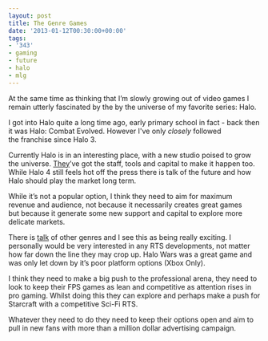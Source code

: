 ```yaml
---
layout: post
title: The Genre Games
date: '2013-01-12T00:30:00+00:00'
tags:
- '343'
- gaming
- future
- halo
- mlg
---
```

At the same time as thinking that I’m slowly growing out of video games I remain utterly fascinated by the by the universe of my favorite series: Halo.

I got into Halo quite a long time ago, early primary school in fact - back then it was Halo: Combat Evolved. However I've only _closely_ followed the franchise since Halo 3.

Currently Halo is in an interesting place, with a new studio poised to grow the universe. [They](http://www.343industries.org/news)’ve got the staff, tools and capital to make it happen too. While Halo 4 still feels hot off the press there is talk of the future and how Halo should play the market long term.

While it’s not a popular option, I think they need to aim for maximum revenue and audience, not because it necessarily creates great games but because it generate some new support and capital to explore more delicate markets.

There is [talk](http://www.youtube.com/watch?v=N2E9E3en-FU&feature=youtu.be) of other genres and I see this as being really exciting. I personally would be very interested in any RTS developments, not matter how far down the line they may crop up. Halo Wars was a great game and was only let down by it’s poor platform options (Xbox Only).

I think they need to make a big push to the professional arena, they need to look to keep their FPS games as lean and competitive as attention rises in pro gaming. Whilst doing this they can explore and perhaps make a push for Starcraft with a competitive Sci-Fi RTS.

Whatever they need to do they need to keep their options open and aim to pull in new fans with more than a million dollar advertising campaign.
